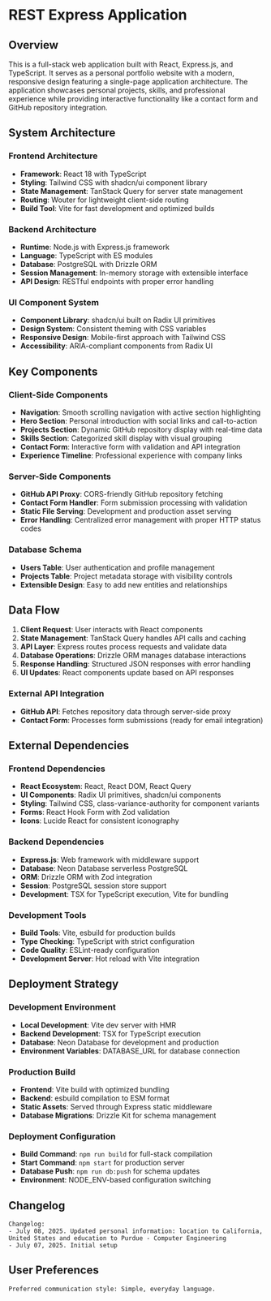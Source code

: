 # REST Express Application

## Overview

This is a full-stack web application built with React, Express.js, and TypeScript. It serves as a personal portfolio website with a modern, responsive design featuring a single-page application architecture. The application showcases personal projects, skills, and professional experience while providing interactive functionality like a contact form and GitHub repository integration.

## System Architecture

### Frontend Architecture
- **Framework**: React 18 with TypeScript
- **Styling**: Tailwind CSS with shadcn/ui component library
- **State Management**: TanStack Query for server state management
- **Routing**: Wouter for lightweight client-side routing
- **Build Tool**: Vite for fast development and optimized builds

### Backend Architecture
- **Runtime**: Node.js with Express.js framework
- **Language**: TypeScript with ES modules
- **Database**: PostgreSQL with Drizzle ORM
- **Session Management**: In-memory storage with extensible interface
- **API Design**: RESTful endpoints with proper error handling

### UI Component System
- **Component Library**: shadcn/ui built on Radix UI primitives
- **Design System**: Consistent theming with CSS variables
- **Responsive Design**: Mobile-first approach with Tailwind CSS
- **Accessibility**: ARIA-compliant components from Radix UI

## Key Components

### Client-Side Components
- **Navigation**: Smooth scrolling navigation with active section highlighting
- **Hero Section**: Personal introduction with social links and call-to-action
- **Projects Section**: Dynamic GitHub repository display with real-time data
- **Skills Section**: Categorized skill display with visual grouping
- **Contact Form**: Interactive form with validation and API integration
- **Experience Timeline**: Professional experience with company links

### Server-Side Components
- **GitHub API Proxy**: CORS-friendly GitHub repository fetching
- **Contact Form Handler**: Form submission processing with validation
- **Static File Serving**: Development and production asset serving
- **Error Handling**: Centralized error management with proper HTTP status codes

### Database Schema
- **Users Table**: User authentication and profile management
- **Projects Table**: Project metadata storage with visibility controls
- **Extensible Design**: Easy to add new entities and relationships

## Data Flow

1. **Client Request**: User interacts with React components
2. **State Management**: TanStack Query handles API calls and caching
3. **API Layer**: Express routes process requests and validate data
4. **Database Operations**: Drizzle ORM manages database interactions
5. **Response Handling**: Structured JSON responses with error handling
6. **UI Updates**: React components update based on API responses

### External API Integration
- **GitHub API**: Fetches repository data through server-side proxy
- **Contact Form**: Processes form submissions (ready for email integration)

## External Dependencies

### Frontend Dependencies
- **React Ecosystem**: React, React DOM, React Query
- **UI Components**: Radix UI primitives, shadcn/ui components
- **Styling**: Tailwind CSS, class-variance-authority for component variants
- **Forms**: React Hook Form with Zod validation
- **Icons**: Lucide React for consistent iconography

### Backend Dependencies
- **Express.js**: Web framework with middleware support
- **Database**: Neon Database serverless PostgreSQL
- **ORM**: Drizzle ORM with Zod integration
- **Session**: PostgreSQL session store support
- **Development**: TSX for TypeScript execution, Vite for bundling

### Development Tools
- **Build Tools**: Vite, esbuild for production builds
- **Type Checking**: TypeScript with strict configuration
- **Code Quality**: ESLint-ready configuration
- **Development Server**: Hot reload with Vite integration

## Deployment Strategy

### Development Environment
- **Local Development**: Vite dev server with HMR
- **Backend Development**: TSX for TypeScript execution
- **Database**: Neon Database for development and production
- **Environment Variables**: DATABASE_URL for database connection

### Production Build
- **Frontend**: Vite build with optimized bundling
- **Backend**: esbuild compilation to ESM format
- **Static Assets**: Served through Express static middleware
- **Database Migrations**: Drizzle Kit for schema management

### Deployment Configuration
- **Build Command**: `npm run build` for full-stack compilation
- **Start Command**: `npm start` for production server
- **Database Push**: `npm run db:push` for schema updates
- **Environment**: NODE_ENV-based configuration switching

## Changelog

```
Changelog:
- July 08, 2025. Updated personal information: location to California, United States and education to Purdue - Computer Engineering
- July 07, 2025. Initial setup
```

## User Preferences

```
Preferred communication style: Simple, everyday language.
```